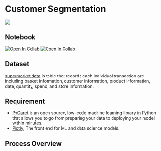 # Customer Segmentation
[![](https://img.shields.io/badge/-Python-yellow)](https://www.python.org/)

## Notebook
[![Open In Collab](https://colab.research.google.com/assets/colab-badge.svg)](https://colab.research.google.com/github/NittyNice/BADS7105-CRM-Analytics/blob/main/Assignment-2_Customer%20segmentation/Customer_segmentation.ipynb) 
[![Open In Collab](https://colab.research.google.com/assets/colab-badge.svg)](https://colab.research.google.com/github/NittyNice/BADS7105-CRM-Analytics/blob/main/Assignment-2_Customer%20segmentation/Customer_segmentation_lighten.ipynb) 

## Dataset
[supermarket data](https://github.com/NittyNice/BADS7105-CRM-Analytics/blob/main/data/Supermarket%20Data.csv) is table that records each individual transaction are including basket information, customer information, product information, date, quantity, spend, and store information.  

## Requirement
- [PyCaret](https://pycaret.org/) is an open source, low-code machine learning library in Python that allows you to go from preparing your data to deploying your model within minutes.
- [Plotly](https://plotly.com/), The front end for ML and data science models.

## Process Overview
